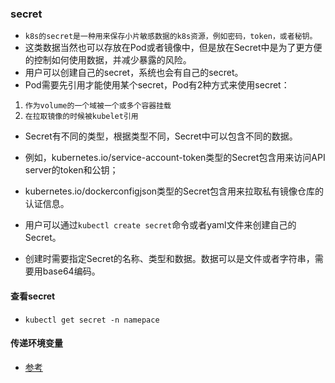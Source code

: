 ### secret
* `k8s的secret是一种用来保存小片敏感数据的k8s资源，例如密码，token，或者秘钥。`
* 这类数据当然也可以存放在Pod或者镜像中，但是放在Secret中是为了更方便的控制如何使用数据，并减少暴露的风险。
* 用户可以创建自己的secret，系统也会有自己的secret。
* Pod需要先引用才能使用某个secret，Pod有2种方式来使用secret：

1. `作为volume的一个域被一个或多个容器挂载`
2. `在拉取镜像的时候被kubelet引用`

* Secret有不同的类型，根据类型不同，Secret中可以包含不同的数据。
* 例如，kubernetes.io/service-account-token类型的Secret包含用来访问API server的token和公钥；
* kubernetes.io/dockerconfigjson类型的Secret包含用来拉取私有镜像仓库的认证信息。

* 用户可以通过`kubectl create secret`命令或者yaml文件来创建自己的Secret。
* 创建时需要指定Secret的名称、类型和数据。数据可以是文件或者字符串，需要用base64编码。

#### 查看secret
* `kubectl get secret -n namepace`

#### 传递环境变量
* [参考]("https://kubernetes.io/zh-cn/docs/tasks/inject-data-application/distribute-credentials-secure/")
